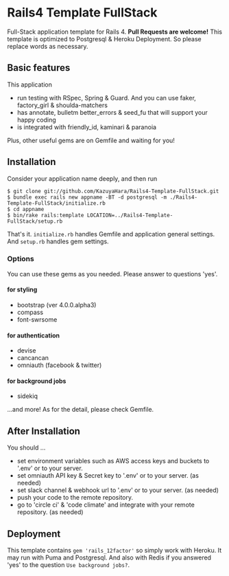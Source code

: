 # Rails4 Template FullStack
Full-Stack application template for Rails 4. **Pull Requests are welcome!**
This template is optimized to Postgresql & Heroku Deployment. So please replace words as necessary.

## Basic features
This application
- run testing with RSpec, Spring & Guard. And you can use faker, factory_girl & shoulda-matchers
- has annotate, bulletm better_errors & seed_fu that will support your happy coding
- is integrated with friendly_id, kaminari & paranoia

Plus, other useful gems are on Gemfile and waiting for you!

## Installation
Consider your application name deeply, and then run

```
$ git clone git://github.com/KazuyaHara/Rails4-Template-FullStack.git
$ bundle exec rails new appname -BT -d postgresql -m ./Rails4-Template-FullStack/initialize.rb
$ cd appname
$ bin/rake rails:template LOCATION=../Rails4-Template-FullStack/setup.rb
```

That's it. ```initialize.rb``` handles Gemfile and application general settings. And ```setup.rb``` handles gem settings.

### Options
You can use these gems as you needed. Please answer to questions 'yes'.

#### for styling
- bootstrap (ver 4.0.0.alpha3)
- compass
- font-swrsome

#### for authentication
- devise
- cancancan
- omniauth (facebook & twitter)

#### for background jobs
- sidekiq

...and more! As for the detail, please check Gemfile.

## After Installation
You should ...
- set environment variables such as AWS access keys and buckets to '.env' or to your server.
- set omniauth API key & Secret key to '.env' or to your server. (as needed)
- set slack channel & webhook url to '.env' or to your server. (as needed)
- push your code to the remote repository.
- go to 'circle ci' & 'code climate' and integrate with your remote repository. (as needed)

## Deployment
This template contains ```gem 'rails_12factor'``` so simply work with Heroku. It may run with Puma and Postgresql. And also with Redis if you answered 'yes' to the question ```Use background jobs?```.
